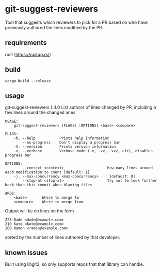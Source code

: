 # git-suggest-reviewers

Tool that suggests which reviewers to pick for a PR based on who have previously authored the lines modified by the PR.

## requirements

rust (https://rustup.rs/)

## build

`cargo build --release`

## usage

git-suggest-reviewers 1.4.0
List authors of lines changed by PR, including a few lines around the changed ones.

    USAGE:
        git-suggest-reviewers [FLAGS] [OPTIONS] <base> <compare>

    FLAGS:
        -h, --help           Prints help information
            --no-progress    Don't display a progress bar
        -V, --version        Prints version information
        -v, --verbose        Verbose mode (-v, -vv, -vvv, etc), disables progress bar

    OPTIONS:
            --context <context>                    How many lines around each modification to count [default: 1]
        -j, --max-concurrency <max-concurrency>     [default: 0]
            --stop-at <stop-at>                    Try not to look further back than this commit when blaming files

    ARGS:
        <base>       Where to merge to
        <compare>    Where to merge from

Output will be on lines on the form

```
223 Dade <dade@example.com>
210 Kate <kate@example.com>
100 Ramon <ramon@example.com>
```

sorted by the number of lines authored by that developer.

## known issues

Built using libgit2, so only supports repos that that library can handle.
